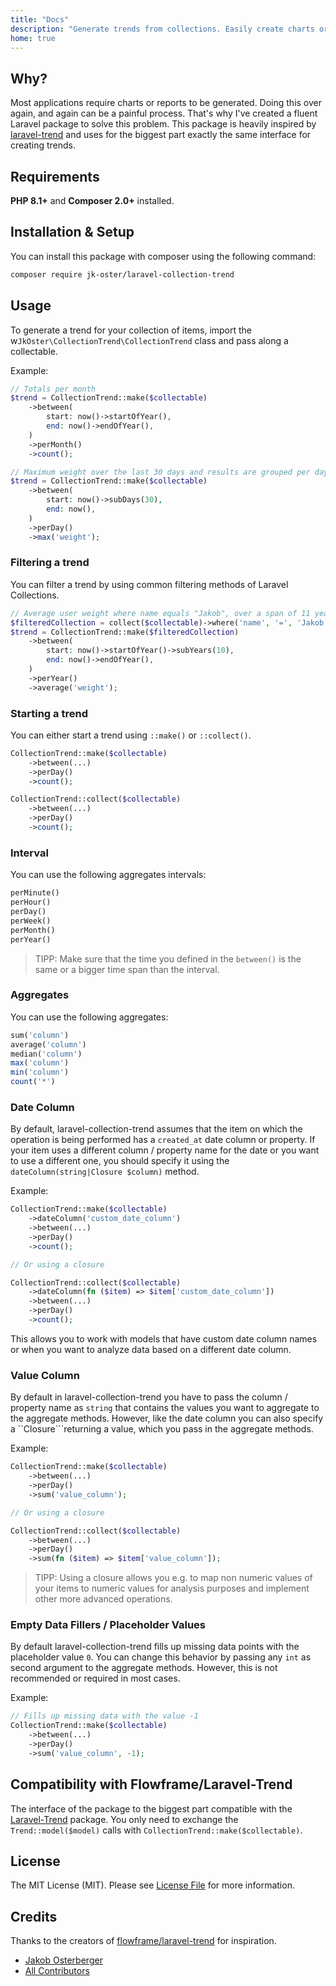 ```yaml
---
title: "Docs"
description: "Generate trends from collections. Easily create charts or reports."
home: true
---
```


## Why?

Most applications require charts or reports to be generated. Doing this over again, and again can be a painful process. That's why I've created a fluent Laravel package to solve this problem. This package is heavily inspired by [laravel-trend](https://github.com/Flowframe/laravel-trend) and uses for the biggest part exactly the same interface for creating trends.

## Requirements

**PHP 8.1+** and **Composer 2.0+** installed.

## Installation & Setup

You can install this package with composer using the following command:

```bash
composer require jk-oster/laravel-collection-trend
```

## Usage

To generate a trend for your collection of items, import the w``JkOster\CollectionTrend\CollectionTrend`` class and pass along a collectable.

Example:

```php
// Totals per month
$trend = CollectionTrend::make($collectable)
    ->between(
        start: now()->startOfYear(),
        end: now()->endOfYear(),
    )
    ->perMonth()
    ->count();

// Maximum weight over the last 30 days and results are grouped per day
$trend = CollectionTrend::make($collectable)
    ->between(
        start: now()->subDays(30),
        end: now(),
    )
    ->perDay()
    ->max('weight');
```

### Filtering a trend

You can filter a trend by using common filtering methods of Laravel Collections.

```php
// Average user weight where name equals "Jakob", over a span of 11 years and results are grouped per year
$filteredCollection = collect($collectable)->where('name', '=', 'Jakob');
$trend = CollectionTrend::make($filteredCollection)
    ->between(
        start: now()->startOfYear()->subYears(10),
        end: now()->endOfYear(),
    )
    ->perYear()
    ->average('weight');
```

### Starting a trend

You can either start a trend using ``::make()`` or ``::collect()``.

```php
CollectionTrend::make($collectable)
    ->between(...)
    ->perDay()
    ->count();

CollectionTrend::collect($collectable)
    ->between(...)
    ->perDay()
    ->count();
```

### Interval

You can use the following aggregates intervals:

```php
perMinute()
perHour()
perDay()
perWeek()
perMonth()
perYear()
```

> TIPP: Make sure that the time you defined in the ``between()`` is the same or a bigger time span than the interval.

### Aggregates

You can use the following aggregates:

```php
sum('column')
average('column')
median('column')
max('column')
min('column')
count('*')
```

### Date Column

By default, laravel-collection-trend assumes that the item on which the operation is being performed has a ``created_at`` date column or property. If your item uses a different column / property name for the date or you want to use a different one, you should specify it using the ``dateColumn(string|Closure $column)`` method.

Example:

```php
CollectionTrend::make($collectable)
    ->dateColumn('custom_date_column')
    ->between(...)
    ->perDay()
    ->count();

// Or using a closure

CollectionTrend::collect($collectable)
    ->dateColumn(fn ($item) => $item['custom_date_column'])
    ->between(...)
    ->perDay()
    ->count();
```

This allows you to work with models that have custom date column names or when you want to analyze data based on a different date column.

### Value Column

By default in laravel-collection-trend you have to pass the column / property name as ``string`` that contains the values you want to aggregate to the aggregate methods. However, like the date column you can also specify a ``Closure```returning a value, which you pass in the aggregate methods.

Example:

```php
CollectionTrend::make($collectable)
    ->between(...)
    ->perDay()
    ->sum('value_column');

// Or using a closure

CollectionTrend::collect($collectable)
    ->between(...)
    ->perDay()
    ->sum(fn ($item) => $item['value_column']);
```

> TIPP: Using a closure allows you  e.g. to map non numeric values of your items to numeric values for analysis purposes and implement other more advanced operations.

### Empty Data Fillers / Placeholder Values

By default laravel-collection-trend fills up missing data points with the placeholder value ``0``. You can change this behavior by passing any ``int`` as second argument to the aggregate methods. However, this is not recommended or required in most cases.

Example:

```php
// Fills up missing data with the value -1
CollectionTrend::make($collectable)
    ->between(...)
    ->perDay()
    ->sum('value_column', -1);
```

## Compatibility with Flowframe/Laravel-Trend

The interface of the package to the biggest part compatible with the [Laravel-Trend](https://github.com/Flowframe/Laravel-Trend) package. You only need to exchange the ```Trend::model($model)``` calls with ```CollectionTrend::make($collectable)```.

## License

The MIT License (MIT). Please see [License File](LICENSE.md) for more information.

## Credits

Thanks to the creators of [flowframe/laravel-trend](https://github.com/Flowframe/laravel-trend) for inspiration.

- [Jakob Osterberger](https://github.com/jk-oster)
- [All Contributors](../../contributors)
